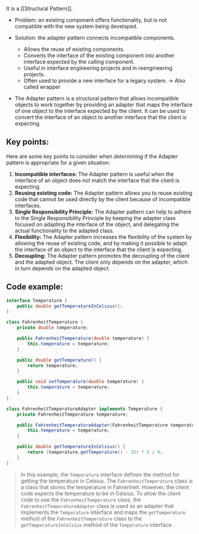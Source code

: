 It is a [[Structural Pattern]].

- Problem: an existing component offers functionality, but is not compatible with the new system being developed.
- Solution: the adapter pattern connects incompatible components.
	- Allows the reuse of existing components.
	- Converts the interface of the existing component into another interface expected by the calling component.
	- Useful in interface engineering projects and in reengineering projects.
	- Often used to provide a new interface for a legacy system.
  → Also called wrapper

- The Adapter pattern is a structural pattern that allows incompatible objects to work together by providing an adapter that maps the interface of one object to the interface expected by the client. It can be used to convert the interface of an object to another interface that the client is expecting.

## Key points:
Here are some key points to consider when determining if the Adapter pattern is appropriate for a given situation:
1.  **Incompatible interfaces:** The Adapter pattern is useful when the interface of an object does not match the interface that the client is expecting.
2.  **Reusing existing code:** The Adapter pattern allows you to reuse existing code that cannot be used directly by the client because of incompatible interfaces.
3.  **Single Responsibility Principle:** The Adapter pattern can help to adhere to the Single Responsibility Principle by keeping the adapter class focused on adapting the interface of the object, and delegating the actual functionality to the adapted class.
4.  **Flexibility:** The Adapter pattern increases the flexibility of the system by allowing the reuse of existing code, and by making it possible to adapt the interface of an object to the interface that the client is expecting.
5.  **Decoupling:** The Adapter pattern promotes the decoupling of the client and the adapted object. The client only depends on the adapter, which in turn depends on the adapted object.

## Code example:
```java
interface Temperature {
    public double getTemperatureInCelsius();
}

class FahrenheitTemperature {
    private double temperature;

    public FahrenheitTemperature(double temperature) {
        this.temperature = temperature;
    }

    public double getTemperature() {
        return temperature;
    }

    public void setTemperature(double temperature) {
        this.temperature = temperature;
    }
}

class FahrenheitTemperatureAdapter implements Temperature {
    private FahrenheitTemperature temperature;

    public FahrenheitTemperatureAdapter(FahrenheitTemperature temperature) {
        this.temperature = temperature;
    }

    public double getTemperatureInCelsius() {
        return (temperature.getTemperature() - 32) * 5 / 9;
    }
}
```

> In this example, the `Temperature` interface defines the method for getting the temperature in Celsius. The `FahrenheitTemperature` class is a class that stores the temperature in Fahrenheit. However, the client code expects the temperature to be in Celsius. To allow the client code to use the `FahrenheitTemperature` class, the `FahrenheitTemperatureAdapter` class is used as an adapter that implements the `Temperature` interface and maps the `getTemperature` method of the `FahrenheitTemperature` class to the `getTemperatureInCelsius` method of the `Temperature` interface.